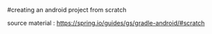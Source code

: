 #creating an android project from scratch

source material : https://spring.io/guides/gs/gradle-android/#scratch

 
